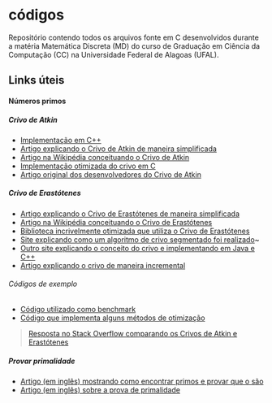 # códigos

Repositório contendo todos os arquivos fonte em C desenvolvidos durante a matéria Matemática Discreta (MD) do curso de Graduação em Ciência da Computação (CC) na Universidade Federal de Alagoas (UFAL).

## Links úteis

#### Números primos

##### Crivo de Atkin
-   [Implementação em C++](https://github.com/fylux/SieveOfAtkin)
-   [Artigo explicando o Crivo de Atkin de maneira simplificada](https://fylux.github.io/2017/03/16/Sieve-Of-Atkin/)
-   [Artigo na Wikipédia conceituando o Crivo de Atkin](https://en.wikipedia.org/wiki/Sieve_of_Atkin)
-   [Implementação otimizada do crivo em C](http://cr.yp.to/primegen.html)
-   [Artigo original dos desenvolvedores do Crivo de Atkin](https://www.ams.org/journals/mcom/2004-73-246/S0025-5718-03-01501-1/S0025-5718-03-01501-1.pdf)

##### Crivo de Erastótenes
-   [Artigo explicando o Crivo de Erastótenes de maneira simplificada](https://www.keil.com/benchmarks/sieve.asp)
-   [Artigo na Wikipédia conceituando o Crivo de Erastótenes](https://en.wikipedia.org/wiki/Sieve_of_Eratosthenes)
-   [Biblioteca incrivelmente otimizada que utiliza o Crivo de Erastótenes](https://github.com/kimwalisch/primesieve)
-   [Site explicando como um algoritmo de crivo segmentado foi realizado](https://sites.google.com/site/bbuhrow/home/cuda-sieve-of-eratosthenes)~
-   [Outro site explicando o conceito do crivo e implementando em Java e C++](https://www.algolist.net/Algorithms/Number_theoretic/Sieve_of_Eratosthenes)
-   [Artigo explicando o crivo de maneira incremental](https://www.codevamping.com/2019/01/incremental-sieve-of-eratosthenes/)

###### Códigos de exemplo
-   [Código utilizado como benchmark](http://www.cs.nthu.edu.tw/~tingting/Archi_07/benchmark/sieve.c)
-   [Código que implementa alguns métodos de otimização](http://wwwhomes.uni-bielefeld.de/achim/prime_sieve.c)

> [Resposta no Stack Overflow comparando os Crivos de Atkin e Erastótenes](https://stackoverflow.com/questions/19388106/the-sieve-of-atkin/22161595#22161595)

##### Provar primalidade
-   [Artigo (em inglês) mostrando como encontrar primos e provar que o são](https://t5k.org/prove/prove2_3.html)
-   [Artigo (em inglês) sobre a prova de primalidade](https://en.wikipedia.org/wiki/Primality_test)